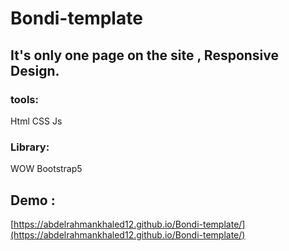 # Bondi-template
## It's only one page on the site , Responsive Design.
### tools:
Html CSS Js
### Library:
WOW Bootstrap5

## Demo :
[https://abdelrahmankhaled12.github.io/Bondi-template/](https://abdelrahmankhaled12.github.io/Bondi-template/)
